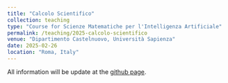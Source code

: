 ```yaml
---
title: "Calcolo Scientifico"
collection: teaching
type: "Course for Scienze Matematiche per l'Intelligenza Artificiale"
permalink: /teaching/2025-calcolo-scientifico
venue: "Dipartimento Castelnuovo, Università Sapienza"
date: 2025-02-26
location: "Roma, Italy"
---
```


All information will be update at the [github page](https://github.com/accdavlo/calcolo-scientifico).
